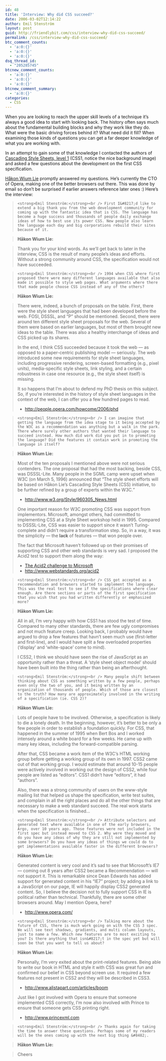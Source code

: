 ```yaml
---
id: 48
title: 'Interview: Why did CSS succeed?'
date: 2006-03-02T12:14:22
author: Emil Stenström
layout: post
guid: http://friendlybit.com/css/interview-why-did-css-succeed/
permalink: /css/interview-why-did-css-succeed/
btc_comment_counts:
  - 'a:0:{}'
  - 'a:0:{}'
  - 'a:0:{}'
dsq_thread_id:
  - "205285745"
btcnew_comment_counts:
  - 'a:0:{}'
  - 'a:0:{}'
  - 'a:0:{}'
btcnew_comment_summary:
  - 'a:0:{}'
categories:
  - CSS
---
```

When you are looking to reach the upper skill levels of a technique it&#8217;s always a good idea to start with looking back. The history often says much about the fundamental building blocks and why they work like they do. What were the basic driving forces behind it? What need did it fill? When examining those kinds of questions you can get a far deeper knowledge of what you are working with.

In an attempt to gain some of that knowledge I contacted the authors of [Cascading Style Sheets, level 1](http://www.w3.org/TR/REC-CSS1-961217) (CSS1, notice the nice background image) and asked a few questions about the development on the first CSS specification.

[Håkon Wium Lie](http://people.opera.com/howcome/) promptly answered my questions. He&#8217;s currently the CTO of Opera, making one of the better browsers out there. This was done by email so don&#8217;t be surprised if earlier answers reference later ones :) Here&#8217;s the interview:

<blockquote class="alternate">

    <strong>Emil Stenström:</strong><br /> First I&#8217;d like to extend a big thank you from the web development community for coming up with the fantastic idea that is CSS. The language has become a huge success and thousands of people daily exchange ideas of how to best use its power CSS. New people also learn the language each day and big corporations rebuild their sites because of it.

</blockquote>

> **Håkon Wium Lie:**

> Thank you for your kind words. As we&#8217;ll get back to later in the interview, CSS is the result of many people&#8217;s ideas and efforts. Without a strong community around CSS, the specification would not have succeeded.

<blockquote class="alternate">

    <strong>Emil Stenström:</strong><br /> 1994 when CSS where first proposed there were many different languages available that also made it possible to style web pages. What arguments where there that made people choose CSS instead of any of the others?

</blockquote>

> **Håkon Wium Lie:**

> There were, indeed, a bunch of proposals on the table. First, there were the style sheet languages that had been developed before the web. FOSI, DSSSL, and &#8220;P&#8221; should be mentioned. Second, there were around ten different style sheet proposals for the web. Several of them were based on earlier languages, but most of them brought new ideas to the table. There was also a healthy interchange of ideas and CSS picked up its shares.
>
> In the end, I think CSS succeeded because it took the web &#8212; as opposed to a paper-centric publishing model &#8212; seriously. The web introduced some new requirements for style sheet languages, including progressive rendering, screen-based formatting (e.g., pixel units), media-specific style sheets, link styling, and a certain robustness in case one resource (e.g., the style sheet itself) is missing.
>
> It so happens that I&#8217;m about to defend my PhD thesis on this subject. So, if you&#8217;re interested in the history of style sheet languages in the context of the web, I can offer you a few hundred pages to read.
>
>   * <http://people.opera.com/howcome/2006/phd>

<blockquote class="alternate">

    <strong>Emil Stenström:</strong><br /> I can imagine that getting the language from the idea stage to it being accepted by the W3C as a recommendation was anything but a walk in the park. There where surely other authors that wanted their language to succeed instead. How much did work did you put in to promoting the language? Did the features it contain work in promoting the language in itself?

</blockquote>

> **Håkon Wium Lie:**

> Most of the ten proposals I mentioned above were not serious contenders. The one proposal that had the most backing, beside CSS, was DSSSL-Lite. Many people in the SGML camp were upset when W3C (on March 5, 1996) announced that <q>The style sheet efforts will be based on Håkon Lie&#8217;s Cascading Style Sheets (CSS) initiative, to be further refined by a group of experts within the W3C.</q>
>
>   * <http://www.w3.org/Style/960305_News.html>
>
> One important reason for W3C promoting CSS was support from implementors. Microsoft, amongst others, had committed to implementing CSS at a Style Sheet workshop held in 1995. Compared to DSSSL-Lite, CSS was easier to support since it wasn&#8217;t Turing-complete and didn&#8217;t require a transformation step. So, in a way, it was the simplicity &#8212; the **lack** of features &#8212; that won people over.
>
> The fact that Microsoft haven’t followed up on their promises of supporting CSS and other web standards is very sad. I proposed the Acid2 test to support them along the way:
>
>   * [The Acid2 challenge to Microsoft](http://news.com.com/The+Acid2+challenge+to+Microsoft/2010-1032_3-5618723.html?tag=nefd.ac)
>   * <http://www.webstandards.org/acid2>

<blockquote class="alternate">

    <strong>Emil Stenström:</strong><br /> CSS got accepted as a recommendation and browsers started to implement the language. This was the real test to see if the specifications where clear enough. Are there sections or parts of the first specification that you wish that you had written differently or emphasized more?

</blockquote>

> **Håkon Wium Lie:**

> All in all, I&#8217;m very happy with how CSS1 has stood the test of time. Compared to many other standards, there are few ugly compromises and not much feature creep. Looking back, I probably would have argued to drop a few features that havn&#8217;t seen much use (first-letter and first-line), and I would have split a few overloaded properties (&#8216;display&#8217; and &#8216;white-space&#8217; come to mind).
>
> I CSS2, I think we should have seen the rise of JavaScript as an opportunity rather than a threat. A &#8216;style sheet object model&#8217; should have been built into the thing rather than being an afterthought.

<blockquote class="alternate">

    <strong>Emil Stenström:</strong><br /> Many people shift between thinking about CSS as something written by a few people, perhaps even only the two of you, and it being written by an organization of thousands of people. Which of those are closest to the truth? How many are approximately involved in the writing of a specification (ie. CSS 2)?

</blockquote>

> **Håkon Wium Lie:**

> Lots of people have to be involved. Otherwise, a specification is likely to die a lonely death. In the beginning, however, it&#8217;s better to be only a few people in order to establish a foundation quickly. For CSS, that happened in the summer of 1995 when Bert Bos and I worked intensely around a white board for a few weeks. He came up with many key ideas, including the forward-compatible parsing.
>
> After that, CSS became a work item of the W3C&#8217;s HTML working group before getting a working group of its own in 1997. CSS2 came out of that working group. I would estimate that around 10-15 people were actively involved in working out the design of CSS2, while four people are listed as &#8220;editors&#8221;. CSS1 didn&#8217;t have &#8220;editors&#8221;, it had &#8220;authors&#8221;.
>
> Also, there was a strong community of users on the www-style mailing list that helped us shape the specification, write test suites, and complain in all the right places and do all the other things that are necessary to make a web standard succeed. The real work starts when the specification is finished&#8230;

<blockquote class="alternate">

    <strong>Emil Stenström:</strong><br /> Attribute selectors and generated text where available in one of the early browsers, Argo, over 10 years ago. Those features were not included in the first spec but instead moved to CSS 2. Why were they moved and do you have any ideas of why they are still not implemented by some browsers? Do you have any ideas of things we could do to get implementations available faster in the different browsers?

</blockquote>

> **Håkon Wium Lie:**

> Generated content is very cool and it&#8217;s sad to see that Microsoft&#8217;s IE7 &#8212; coming out 8 years after CSS2 became a Recommendation &#8212; will not support it. This is remarkable since Dean Edwards has added support for generated content in his &#8220;IE7&#8221; project; by adding a link to a JavaScript on our page, IE will happily display CSS2 generated content. So, I believe the decision not to fully support CSS in IE is political rather than technical. Thankfully, there are some other browsers around. May I mention Opera, here?
>
>   * <http://www.opera.com/>

<blockquote class="alternate">

    <strong>Emil Stenström:</strong><br /> Talking more about the future of CSS, there is much work going on with the CSS 3 spec. We will see text shadows, gradients, and multi column layouts, just to name a few. Which new features are to most exciting to you? Is there anything that isn&#8217;t in the spec yet but will soon be that you want to tell us about?

</blockquote>

> **Håkon Wium Lie:**

> Personally, I&#8217;m very exited about the print-related features. Being able to write our book in HTML and style it with CSS was great fun and confirmed our belief in CSS beyond screen use. It required a few features not present in CSS2 and they will be described in CSS3.
>
>   * <http://www.alistapart.com/articles/boom>
>
> Just like I got involved with Opera to ensure that someone implemented CSS correctly, I’m now also involved with Prince to ensure that someone gets CSS printing right.
>
>   * <http://www.princexml.com>

<blockquote class="alternate">

    <strong>Emil Stenström:</strong><br /> Thanks again for taking the time to answer these questions. Perhaps some of my readers will be the ones coming up with the next big thing &#8482;.

</blockquote>

> **Håkon Wium Lie:**

> Cheers
